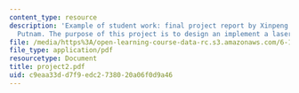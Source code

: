 ```yaml
---
content_type: resource
description: 'Example of student work: final project report by Xinpeng Huang and William
  Putnam. The purpose of this project is to design an implement a laser pointer mouse.'
file: /media/https%3A/open-learning-course-data-rc.s3.amazonaws.com/6-111-introductory-digital-systems-laboratory-spring-2006/c9eaa33dd7f9edc2738020a06f0d9a46_project2.pdf
file_type: application/pdf
resourcetype: Document
title: project2.pdf
uid: c9eaa33d-d7f9-edc2-7380-20a06f0d9a46
---
```

